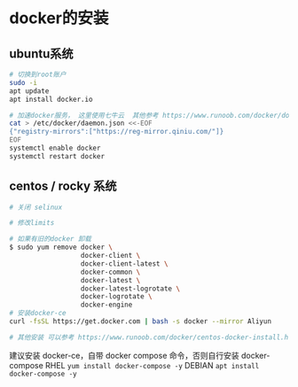 # docker的安装


## ubuntu系统
```bash
# 切换到root账户
sudo -i
apt update
apt install docker.io

# 加速docker服务， 这里使用七牛云  其他参考 https://www.runoob.com/docker/docker-mirror-acceleration.html
cat > /etc/docker/daemon.json <<-EOF
{"registry-mirrors":["https://reg-mirror.qiniu.com/"]}
EOF
systemctl enable docker
systemctl restart docker
```

## centos / rocky 系统
```bash
# 关闭 selinux

# 修改limits

# 如果有旧的docker 卸载
$ sudo yum remove docker \
                  docker-client \
                  docker-client-latest \
                  docker-common \
                  docker-latest \
                  docker-latest-logrotate \
                  docker-logrotate \
                  docker-engine
# 安装docker-ce
curl -fsSL https://get.docker.com | bash -s docker --mirror Aliyun

# 其他安装 可以参考 https://www.runoob.com/docker/centos-docker-install.html
```

建议安装 docker-ce，自带 docker compose 命令，否则自行安装 docker-compose
RHEL ```yum install docker-compose -y```
DEBIAN ```apt install docker-compose -y```